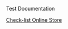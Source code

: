 Test Documentation

[Check-list Online Store](https://docs.google.com/spreadsheets/d/1uld1bkUVeYDzeNvp-zaeqCXwIfcV9QO0WcP5vs_xfE8/edit?usp=sharing)

